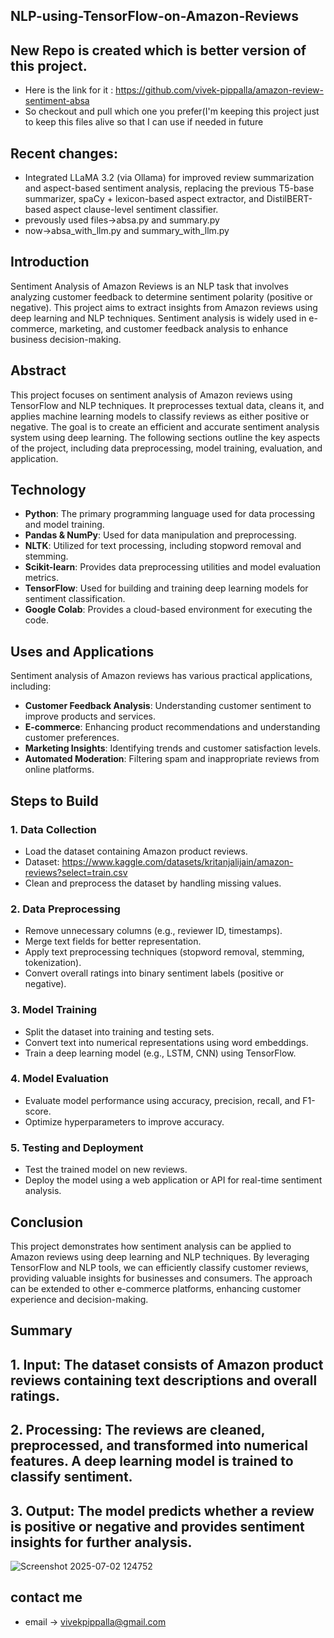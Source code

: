 ## NLP-using-TensorFlow-on-Amazon-Reviews
## New Repo is created which is better version of this project. 
* Here is the link for it : https://github.com/vivek-pippalla/amazon-review-sentiment-absa
* So checkout and pull which one you prefer(I'm keeping this project just to keep this files alive so that I can use if needed in future
## Recent changes: 
* Integrated LLaMA 3.2 (via Ollama) for improved review summarization and aspect-based sentiment analysis, replacing the previous T5-base summarizer, spaCy + lexicon-based aspect extractor, and DistilBERT-based aspect clause-level sentiment classifier.
* prevously used files->absa.py and summary.py
* now->absa_with_llm.py and summary_with_llm.py
## Introduction

Sentiment Analysis of Amazon Reviews is an NLP task that involves analyzing customer feedback to determine sentiment polarity (positive or negative). This project aims to extract insights from Amazon reviews using deep learning and NLP techniques. Sentiment analysis is widely used in e-commerce, marketing, and customer feedback analysis to enhance business decision-making.

## Abstract

This project focuses on sentiment analysis of Amazon reviews using TensorFlow and NLP techniques. It preprocesses textual data, cleans it, and applies machine learning models to classify reviews as either positive or negative. The goal is to create an efficient and accurate sentiment analysis system using deep learning. The following sections outline the key aspects of the project, including data preprocessing, model training, evaluation, and application.

## Technology

- **Python**: The primary programming language used for data processing and model training.
- **Pandas & NumPy**: Used for data manipulation and preprocessing.
- **NLTK**: Utilized for text processing, including stopword removal and stemming.
- **Scikit-learn**: Provides data preprocessing utilities and model evaluation metrics.
- **TensorFlow**: Used for building and training deep learning models for sentiment classification.
- **Google Colab**: Provides a cloud-based environment for executing the code.

## Uses and Applications

Sentiment analysis of Amazon reviews has various practical applications, including:

- **Customer Feedback Analysis**: Understanding customer sentiment to improve products and services.
- **E-commerce**: Enhancing product recommendations and understanding customer preferences.
- **Marketing Insights**: Identifying trends and customer satisfaction levels.
- **Automated Moderation**: Filtering spam and inappropriate reviews from online platforms.

## Steps to Build

### 1. Data Collection
   - Load the dataset containing Amazon product reviews.
   - Dataset: https://www.kaggle.com/datasets/kritanjalijain/amazon-reviews?select=train.csv
   - Clean and preprocess the dataset by handling missing values.

### 2. Data Preprocessing
   - Remove unnecessary columns (e.g., reviewer ID, timestamps).
   - Merge text fields for better representation.
   - Apply text preprocessing techniques (stopword removal, stemming, tokenization).
   - Convert overall ratings into binary sentiment labels (positive or negative).

### 3. Model Training
   - Split the dataset into training and testing sets.
   - Convert text into numerical representations using word embeddings.
   - Train a deep learning model (e.g., LSTM, CNN) using TensorFlow.

### 4. Model Evaluation
   - Evaluate model performance using accuracy, precision, recall, and F1-score.
   - Optimize hyperparameters to improve accuracy.

### 5. Testing and Deployment
   - Test the trained model on new reviews.
   - Deploy the model using a web application or API for real-time sentiment analysis.

## Conclusion

This project demonstrates how sentiment analysis can be applied to Amazon reviews using deep learning and NLP techniques. By leveraging TensorFlow and NLP tools, we can efficiently classify customer reviews, providing valuable insights for businesses and consumers. The approach can be extended to other e-commerce platforms, enhancing customer experience and decision-making.

## Summary

## 1. **Input**: The dataset consists of Amazon product reviews containing text descriptions and overall ratings.
## 2. **Processing**: The reviews are cleaned, preprocessed, and transformed into numerical features. A deep learning model is trained to classify sentiment.
## 3. **Output**: The model predicts whether a review is positive or negative and provides sentiment insights for further analysis.
![Screenshot 2025-07-02 124752](https://github.com/user-attachments/assets/99650dc9-68c7-403a-b058-9b4c1a7ad84f)


## contact me
  * email -> vivekpippalla@gmail.com  

